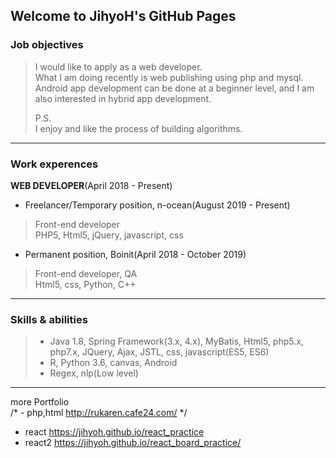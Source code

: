 ## Welcome to JihyoH's GitHub Pages


### Job objectives
> I would like to apply as a web developer.   
> What I am doing recently is web publishing using php and mysql.   
> Android app development can be done at a beginner level, and I am also interested in hybrid app development.   
>   
> P.S.   
> I enjoy and like the process of building algorithms.   

***   


### Work experences
**WEB DEVELOPER**(April 2018 - Present)   
   
- Freelancer/Temporary position, n-ocean(August 2019 - Present)   
> Front-end developer   
> PHP5, Html5, jQuery, javascript, css   

- Permanent position, Boinit(April 2018 - October 2019)   
> Front-end developer, QA   
> Html5, css, Python, C++  



***   



### Skills & abilities
> - Java 1.8, Spring Framework(3.x, 4.x), MyBatis, Html5, php5.x, php7.x, JQuery, Ajax, JSTL, css, javascript(ES5, ES6)   
> - R, Python 3.6, canvas, Android   
> - Regex, nlp(Low level)   


***   

more Portfolio   
/* - php,html <http://rukaren.cafe24.com/>   */
- react <https://jihyoh.github.io/react_practice>   
- react2 <https://jihyoh.github.io/react_board_practice/>   




